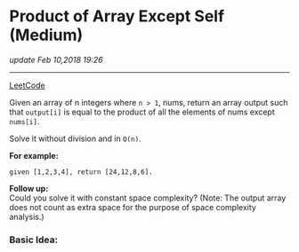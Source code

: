 #  Product of Array Except Self (Medium)
_update Feb 10,2018  19:26_

---
[LeetCode](https://leetcode.com/problems/product-of-array-except-self/description/)


Given an array of n integers where `n > 1`, nums, return an array output such that `output[i]` is equal to the product of all the elements of nums except `nums[i]`.

Solve it without division and in `O(n)`.

**For example:**

    given [1,2,3,4], return [24,12,8,6].

**Follow up:**  
Could you solve it with constant space complexity? (Note: The output array does not count as extra space for the purpose of space complexity analysis.)

### Basic Idea:
